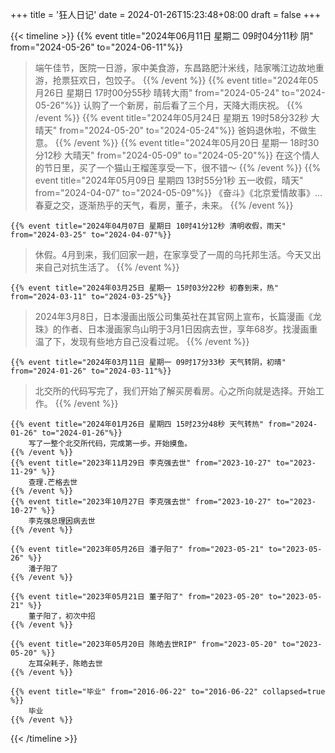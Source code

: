 +++
title = '狂人日记'
date = 2024-01-26T15:23:48+08:00
draft = false
+++


{{< timeline >}}
    {{% event title="2024年06月11日 星期二 09时04分11秒 阴" from="2024-05-26" to="2024-06-11"%}}
>端午佳节，医院一日游，家中美食游，东昌路肥汁米线，陆家嘴江边故地重游，抢票狂欢日，包饺子。
    {{% /event %}}
    {{% event title="2024年05月26日 星期日 17时00分55秒 晴转大雨" from="2024-05-24" to="2024-05-26"%}}
>认购了一个新房，前后看了三个月，天降大雨庆祝。
    {{% /event %}}
    {{% event title="2024年05月24日 星期五 19时58分32秒 大晴天" from="2024-05-20" to="2024-05-24"%}}
>爸妈退休啦，不做生意。
    {{% /event %}}
    {{% event title="2024年05月20日 星期一 18时30分12秒 大晴天" from="2024-05-09" to="2024-05-20"%}}
>在这个情人的节日里，买了一个猫山王榴莲享受一下，很不错～
    {{% /event %}}
    {{% event title="2024年05月09日 星期四 13时55分1秒 五一收假，晴天" from="2024-04-07" to="2024-05-09"%}}
>《奋斗》《北京爱情故事》... 春夏之交，逐渐热乎的天气，看房，董子，未来。
    {{% /event %}}

    {{% event title="2024年04月07日 星期日 10时41分12秒 清明收假，雨天" from="2024-03-25" to="2024-04-07"%}}
>休假。4月到来，我们回家一趟，在家享受了一周的乌托邦生活。今天又出来自己对抗生活了。
    {{% /event %}}

    {{% event title="2024年03月25日 星期一 15时03分22秒 初春到来，热" from="2024-03-11" to="2024-03-25"%}}
>2024年3月8日，日本漫画出版公司集英社在其官网上宣布，长篇漫画《龙珠》的作者、日本漫画家鸟山明于3月1日因病去世，享年68岁。找漫画重温了下，发现有些地方自己没看过呢。
    {{% /event %}}
    
    {{% event title="2024年03月11日 星期一 09时17分33秒 天气转阴，初晴" from="2024-01-26" to="2024-03-11"%}}
>北交所的代码写完了，我们开始了解买房看房。心之所向就是选择。开始工作。
    {{% /event %}}

    {{% event title="2024年01月26日 星期四 15时23分48秒 天气转热" from="2024-01-26" to="2024-01-26"%}}
        写了一整个北交所代码，完成第一步。开始摸鱼。
    {{% /event %}}
    {{% event title="2023年11月29日 李克强去世" from="2023-10-27" to="2023-11-29" %}}
        查理.芒格去世
    {{% /event %}}
    {{% event title="2023年10月27日 李克强去世" from="2023-10-27" to="2023-10-27" %}}
        李克强总理因病去世
    {{% /event %}}

    {{% event title="2023年05月26日 潘子阳了" from="2023-05-21" to="2023-05-26" %}}
        潘子阳了
    {{% /event %}}

    {{% event title="2023年05月21日 董子阳了" from="2023-05-20" to="2023-05-21" %}}
        董子阳了，初次中招
    {{% /event %}}

    {{% event title="2023年05月20日 陈皓去世RIP" from="2023-05-20" to="2023-05-20" %}}
        左耳朵耗子，陈皓去世
    {{% /event %}}

    {{% event title="毕业" from="2016-06-22" to="2016-06-22" collapsed=true %}}
        毕业
    {{% /event %}}

{{< /timeline >}}